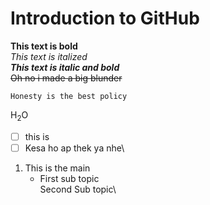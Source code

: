 # Introduction to GitHub
**This text is bold**\
*This text is italized*\
***This text is italic and bold***\
~~Oh no i made a big blunder~~
```
Honesty is the best policy
```
H<sub>2</sub>O
- [ ] this is
- [ ] Kesa ho ap thek ya nhe\

1. This is the main
   - First sub topic\
Second Sub topic\

